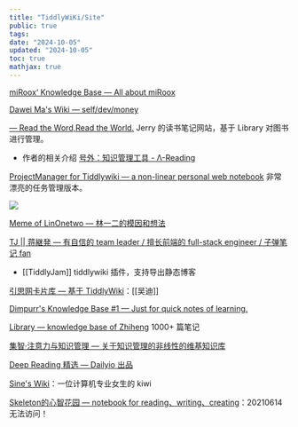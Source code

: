 ```yaml
---
title: "TiddlyWiKi/Site"
public: true
tags:
date: "2024-10-05"
updated: "2024-10-05"
toc: true
mathjax: true
---
```


[miRoox‘ Knowledge Base — All about miRoox](https://miroox.github.io/wiki/)

[Dawei Ma's Wiki — self/dev/money](https://wiki.bmpi.dev/)

[— Read the Word,Read the World.](https://rizi.me/) Jerry 的读书笔记网站，基于 Library 对图书进行管理。


  + 作者的相关介绍 [号外：知识管理工具 - Λ-Reading](https://rizime.substack.com/p/d28?token=eyJ1c2VyX2lkIjozMTYzODAyLCJwb3N0X2lkIjo0OTUyOTcsIl8iOiJHdmNmYSIsImlhdCI6MTU5MDgwMjczOSwiZXhwIjoxNTkwODA2MzM5LCJpc3MiOiJwdWItMzU5MjAiLCJzdWIiOiJwb3N0LXJlYWN0aW9uIn0.BAR86w63MoLLI95F2RnvSbJ34eeAS50CKc_0QDThorI&utm_source=substack&utm_medium=email&utm_content=share)

[ProjectManager for Tiddlywiki — a non-linear personal web notebook](https://nicolas.petton.fr/tw/project-manager.html) 非常漂亮的任务管理版本。


![](https://media.xiang578.com//tiddlywiki-task.png)

[Meme of LinOnetwo — 林一二的模因和想法](https://wiki.onetwo.ren/#:Index)


[TJ || 蒋継発 — 有自信的 team leader / 擅长前端的 full-stack engineer / 子弹笔记 fan](https://thaddeusjiang.com)

  + [[TiddlyJam]]  tiddlywiki 插件，支持导出静态博客

[引思网卡片库 — 基于 TiddlyWiki](https://wiki.hintsnet.com/#about:about)：[[吴迪]]

[Dimpurr's Knowledge Base #1 — Just for quick notes of learning.](http://note.dimpurr.com/#Home)

[Library — knowledge base of Zhiheng](https://wiki.zhiheng.io/) 1000+ 篇笔记

[集智·注意力与知识管理 — 关于知识管理的非线性的维基知识库](https://swarma-km.hintsnet.com/#)

[Deep Reading 精选 — Dailyio 出品](https://assets.iois.me/uzjhgqzglpa.html)

[Sine's Wiki](https://kiwi.ssine.cc/)：一位计算机专业女生的 kiwi

[Skeleton的心智花园 — notebook for reading、writing、creating](https://skeleton.imfast.io/)：20210614 无法访问！
